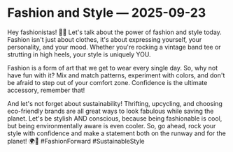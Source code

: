 # Fashion and Style — 2025-09-23

Hey fashionistas! 👗✨ Let's talk about the power of fashion and style today. Fashion isn't just about clothes, it's about expressing yourself, your personality, and your mood. Whether you're rocking a vintage band tee or strutting in high heels, your style is uniquely YOU.

Fashion is a form of art that we get to wear every single day. So, why not have fun with it? Mix and match patterns, experiment with colors, and don't be afraid to step out of your comfort zone. Confidence is the ultimate accessory, remember that!

And let's not forget about sustainability! Thrifting, upcycling, and choosing eco-friendly brands are all great ways to look fabulous while saving the planet. Let's be stylish AND conscious, because being fashionable is cool, but being environmentally aware is even cooler. So, go ahead, rock your style with confidence and make a statement both on the runway and for the planet! 🌍💃 #FashionForward #SustainableStyle